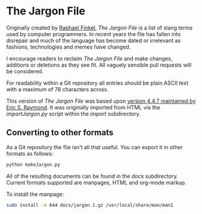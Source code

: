 The Jargon File
===============

Originally created by [Raphael Finkel](http://www.cs.uky.edu/~raphael/), _The Jargon File_ is a list of slang terms used by computer programmers. In recent years the file has fallen into disrepair and much of the language has become dated or irrelevant as fashions, technologies and memes have changed.

I encourage readers to reclaim _The Jargon File_ and make changes, additions or deletions as they see fit.  All vaguely sensible pull requests will be considered.

For readability within a Git repository all entries should be plain ASCII text with a maximum of 78 characters across.

This version of _The Jargon File_ was based upon [version 4.4.7 maintained by Eric S. Raymond](http://www.catb.org/jargon/). It was originally imported from HTML via the _importJargon.py_ script within the _import_ subdirectory.

Converting to other formats
---------------------------

As a Git repository the file isn't all that useful.  You can export it in other formats as follows:

```bash
python makeJargon.py
```
All of the resulting documents can be found in the _docs_ subdirectory.  Current formats supported are manpages, HTML and org-mode markup.

To install the manpage:

```bash
sudo install -m 644 docs/jargon.1.gz /usr/local/share/man/man1
```
